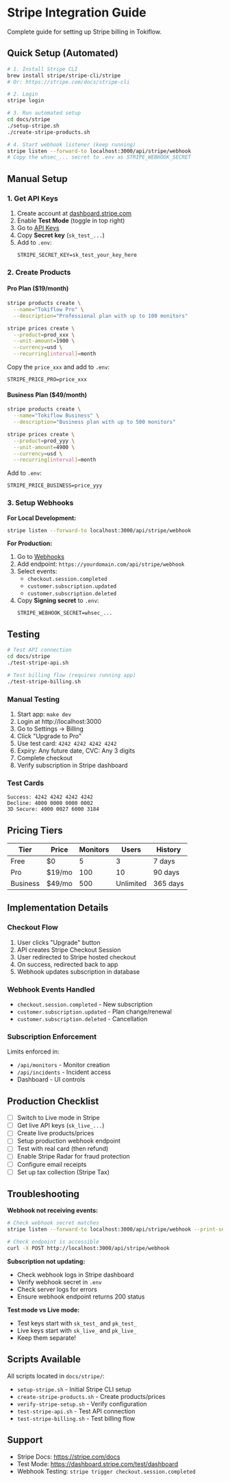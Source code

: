 # Stripe Integration Guide

Complete guide for setting up Stripe billing in Tokiflow.

## Quick Setup (Automated)

```bash
# 1. Install Stripe CLI
brew install stripe/stripe-cli/stripe
# Or: https://stripe.com/docs/stripe-cli

# 2. Login
stripe login

# 3. Run automated setup
cd docs/stripe
./setup-stripe.sh
./create-stripe-products.sh

# 4. Start webhook listener (keep running)
stripe listen --forward-to localhost:3000/api/stripe/webhook
# Copy the whsec_... secret to .env as STRIPE_WEBHOOK_SECRET
```

## Manual Setup

### 1. Get API Keys

1. Create account at [dashboard.stripe.com](https://dashboard.stripe.com/register)
2. Enable **Test Mode** (toggle in top right)
3. Go to [API Keys](https://dashboard.stripe.com/test/apikeys)
4. Copy **Secret key** (`sk_test_...`)
5. Add to `.env`:
   ```env
   STRIPE_SECRET_KEY=sk_test_your_key_here
   ```

### 2. Create Products

#### Pro Plan ($19/month)
```bash
stripe products create \
  --name="Tokiflow Pro" \
  --description="Professional plan with up to 100 monitors"

stripe prices create \
  --product=prod_xxx \
  --unit-amount=1900 \
  --currency=usd \
  --recurring[interval]=month
```

Copy the `price_xxx` and add to `.env`:
```env
STRIPE_PRICE_PRO=price_xxx
```

#### Business Plan ($49/month)
```bash
stripe products create \
  --name="Tokiflow Business" \
  --description="Business plan with up to 500 monitors"

stripe prices create \
  --product=prod_yyy \
  --unit-amount=4900 \
  --currency=usd \
  --recurring[interval]=month
```

Add to `.env`:
```env
STRIPE_PRICE_BUSINESS=price_yyy
```

### 3. Setup Webhooks

**For Local Development:**
```bash
stripe listen --forward-to localhost:3000/api/stripe/webhook
```

**For Production:**
1. Go to [Webhooks](https://dashboard.stripe.com/webhooks)
2. Add endpoint: `https://yourdomain.com/api/stripe/webhook`
3. Select events:
   - `checkout.session.completed`
   - `customer.subscription.updated`
   - `customer.subscription.deleted`
4. Copy **Signing secret** to `.env`:
   ```env
   STRIPE_WEBHOOK_SECRET=whsec_...
   ```

## Testing

```bash
# Test API connection
cd docs/stripe
./test-stripe-api.sh

# Test billing flow (requires running app)
./test-stripe-billing.sh
```

### Manual Testing

1. Start app: `make dev`
2. Login at http://localhost:3000
3. Go to Settings → Billing
4. Click "Upgrade to Pro"
5. Use test card: `4242 4242 4242 4242`
6. Expiry: Any future date, CVC: Any 3 digits
7. Complete checkout
8. Verify subscription in Stripe dashboard

### Test Cards

```
Success: 4242 4242 4242 4242
Decline: 4000 0000 0000 0002
3D Secure: 4000 0027 6000 3184
```

## Pricing Tiers

| Tier | Price | Monitors | Users | History |
|------|-------|----------|-------|---------|
| Free | $0 | 5 | 3 | 7 days |
| Pro | $19/mo | 100 | 10 | 90 days |
| Business | $49/mo | 500 | Unlimited | 365 days |

## Implementation Details

### Checkout Flow
1. User clicks "Upgrade" button
2. API creates Stripe Checkout Session
3. User redirected to Stripe hosted checkout
4. On success, redirected back to app
5. Webhook updates subscription in database

### Webhook Events Handled
- `checkout.session.completed` - New subscription
- `customer.subscription.updated` - Plan change/renewal
- `customer.subscription.deleted` - Cancellation

### Subscription Enforcement
Limits enforced in:
- `/api/monitors` - Monitor creation
- `/api/incidents` - Incident access
- Dashboard - UI controls

## Production Checklist

- [ ] Switch to Live mode in Stripe
- [ ] Get live API keys (`sk_live_...`)
- [ ] Create live products/prices
- [ ] Setup production webhook endpoint
- [ ] Test with real card (then refund)
- [ ] Enable Stripe Radar for fraud protection
- [ ] Configure email receipts
- [ ] Set up tax collection (Stripe Tax)

## Troubleshooting

**Webhook not receiving events:**
```bash
# Check webhook secret matches
stripe listen --forward-to localhost:3000/api/stripe/webhook --print-secret

# Check endpoint is accessible
curl -X POST http://localhost:3000/api/stripe/webhook
```

**Subscription not updating:**
- Check webhook logs in Stripe dashboard
- Verify webhook secret in `.env`
- Check server logs for errors
- Ensure webhook endpoint returns 200 status

**Test mode vs Live mode:**
- Test keys start with `sk_test_` and `pk_test_`
- Live keys start with `sk_live_` and `pk_live_`
- Keep them separate!

## Scripts Available

All scripts located in `docs/stripe/`:

- `setup-stripe.sh` - Initial Stripe CLI setup
- `create-stripe-products.sh` - Create products/prices
- `verify-stripe-setup.sh` - Verify configuration
- `test-stripe-api.sh` - Test API connection
- `test-stripe-billing.sh` - Test billing flow

## Support

- Stripe Docs: https://stripe.com/docs
- Test Mode: https://dashboard.stripe.com/test/dashboard
- Webhook Testing: `stripe trigger checkout.session.completed`

